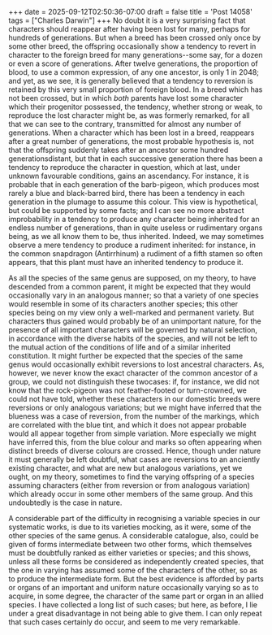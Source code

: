 +++
date = 2025-09-12T02:50:36-07:00
draft = false
title = 'Post 14058'
tags = ["Charles Darwin"]
+++
No doubt it is a very surprising fact that characters should reappear after having been lost for many, perhaps for hundreds of generations. But when a breed has been crossed only once by some other breed, the offspring occasionally show a tendency to revert in character to the foreign breed for many generations--some say, for a dozen or even a score of generations. After twelve generations, the proportion of blood, to use a common expression, of any one ancestor, is only 1 in 2048; and yet, as we see, it is generally believed that a tendency to reversion is retained by this very small proportion of foreign blood. In a breed which has not been crossed, but in which _both_ parents have lost some character which their progenitor possessed, the tendency, whether strong or weak, to reproduce the lost character might be, as was formerly remarked, for all that we can see to the contrary, transmitted for almost any number of generations. When a character which has been lost in a breed, reappears after a great number of generations, the most probable hypothesis is, not that the offspring suddenly takes after an ancestor some hundred generationsdistant, but that in each successive generation there has been a tendency to reproduce the character in question, which at last, under unknown favourable conditions, gains an ascendancy. For instance, it is probable that in each generation of the barb-pigeon, which produces most rarely a blue and black-barred bird, there has been a tendency in each generation in the plumage to assume this colour. This view is hypothetical, but could be supported by some facts; and I can see no more abstract improbability in a tendency to produce any character being inherited for an endless number of generations, than in quite useless or rudimentary organs being, as we all know them to be, thus inherited. Indeed, we may sometimes observe a mere tendency to produce a rudiment inherited: for instance, in the common snapdragon (Antirrhinum) a rudiment of a fifth stamen so often appears, that this plant must have an inherited tendency to produce it.

As all the species of the same genus are supposed, on my theory, to have descended from a common parent, it might be expected that they would occasionally vary in an analogous manner; so that a variety of one species would resemble in some of its characters another species; this other species being on my view only a well-marked and permanent variety. But characters thus gained would probably be of an unimportant nature, for the presence of all important characters will be governed by natural selection, in accordance with the diverse habits of the species, and will not be left to the mutual action of the conditions of life and of a similar inherited constitution. It might further be expected that the species of the same genus would occasionally exhibit reversions to lost ancestral characters. As, however, we never know the exact character of the common ancestor of a group, we could not distinguish these twocases: if, for instance, we did not know that the rock-pigeon was not feather-footed or turn-crowned, we could not have told, whether these characters in our domestic breeds were reversions or only analogous variations; but we might have inferred that the blueness was a case of reversion, from the number of the markings, which are correlated with the blue tint, and which it does not appear probable would all appear together from simple variation. More especially we might have inferred this, from the blue colour and marks so often appearing when distinct breeds of diverse colours are crossed. Hence, though under nature it must generally be left doubtful, what cases are reversions to an anciently existing character, and what are new but analogous variations, yet we ought, on my theory, sometimes to find the varying offspring of a species assuming characters (either from reversion or from analogous variation) which already occur in some other members of the same group. And this undoubtedly is the case in nature.

A considerable part of the difficulty in recognising a variable species in our systematic works, is due to its varieties mocking, as it were, some of the other species of the same genus. A considerable catalogue, also, could be given of forms intermediate between two other forms, which themselves must be doubtfully ranked as either varieties or species; and this shows, unless all these forms be considered as independently created species, that the one in varying has assumed some of the characters of the other, so as to produce the intermediate form. But the best evidence is afforded by parts or organs of an important and uniform nature occasionally varying so as to acquire, in some degree, the character of the same part or organ in an allied species. I have collected a long list of such cases; but here, as before, I lie under a great disadvantage in not being able to give them. I can only repeat that such cases certainly do occur, and seem to me very remarkable.
